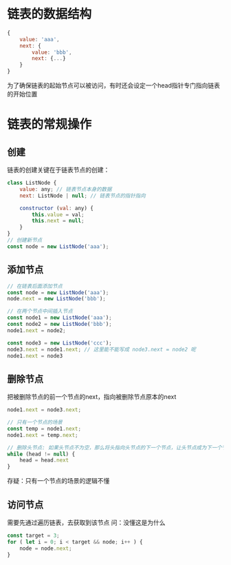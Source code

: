 # 链表的数据结构
```js
{
    value: 'aaa',
    next: {
        value: 'bbb',
        next: {...}
    }
}
```
为了确保链表的起始节点可以被访问，有时还会设定一个head指针专门指向链表的开始位置

# 链表的常规操作
## 创建
链表的创建关键在于链表节点的创建：
```js
class ListNode {
    value: any; // 链表节点本身的数据
    next: ListNode | null; // 链表节点的指针指向

    constructor (val: any) {
        this.value = val;
        this.next = null;
    }
}
// 创建新节点
const node = new ListNode('aaa');
```
## 添加节点
```js
// 在链表后面添加节点
const node = new ListNode('aaa');
node.next = new ListNode('bbb');

// 在两个节点中间插入节点
const node1 = new ListNode('aaa');
const node2 = new ListNode('bbb');
node1.next = node2;

const node3 = new ListNode('ccc');
node3.next = node1.next; // 这里能不能写成 node3.next = node2 呢
node1.next = node3
```
## 删除节点
把被删除节点的前一个节点的next，指向被删除节点原本的next
```js
node1.next = node3.next;

// 只有一个节点的场景
const temp = node1.next;
node1.next = temp.next;

// 删除头节点: 如果头节点不为空，那么将头指向头节点的下一个节点，让头节点成为下一个节点，这就删除了。
while (head != null) {
    head = head.next
}
```
存疑：只有一个节点的场景的逻辑不懂

## 访问节点
需要先通过遍历链表，去获取到该节点
问：没懂这是为什么
```js
const target = 3;
for ( let i = 0; i < target && node; i++ ) {
    node = node.next;
}
```